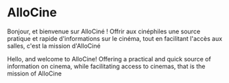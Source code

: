 # AlloCine

Bonjour, et bienvenue sur AlloCiné !
Offrir aux cinéphiles une source pratique et rapide d'informations sur le cinéma, tout en facilitant l'accès aux salles, c'est la mission d'AlloCiné

Hello, and welcome to AlloCine!
Offering a practical and quick source of information on cinema, while facilitating access to cinemas, that is the mission of AlloCine
